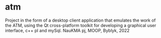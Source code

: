 # atm
Project in the form of a desktop client application that emulates the work of the ATM, using the Qt cross-platform toolkit for developing a graphical user interface, c++ pl and mySql. NauKMA pj, MOOP, Byblyk, 2022
